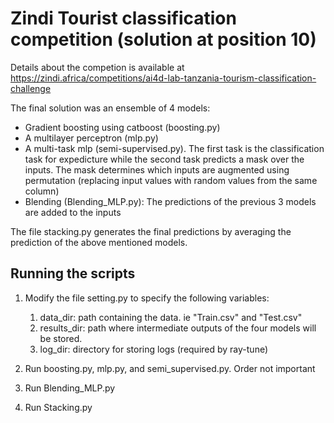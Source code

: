 # Zindi Tourist classification competition (solution at position 10)
Details about the competion is available at https://zindi.africa/competitions/ai4d-lab-tanzania-tourism-classification-challenge

The final solution was an ensemble of 4 models:
- Gradient boosting using catboost (boosting.py)
- A multilayer perceptron (mlp.py)
- A multi-task mlp (semi-supervised.py). The first task is the classification task for expedicture while the second task predicts a mask over the inputs. The mask determines which inputs are augmented using permutation (replacing input values with random values from the same column)
- Blending (Blending_MLP.py): The predictions of the previous 3 models are added to the inputs


The file stacking.py generates the final predictions by averaging the prediction of the above mentioned models.

## Running the scripts
1) Modify the file setting.py to specify the following variables:
   1) data_dir: path containing the data. ie "Train.csv" and "Test.csv"
   2) results_dir: path where intermediate outputs of the four models will be stored.
   3) log_dir: directory for storing logs (required by ray-tune)

2) Run boosting.py, mlp.py, and semi_supervised.py. Order not important
3) Run Blending_MLP.py
4) Run Stacking.py
